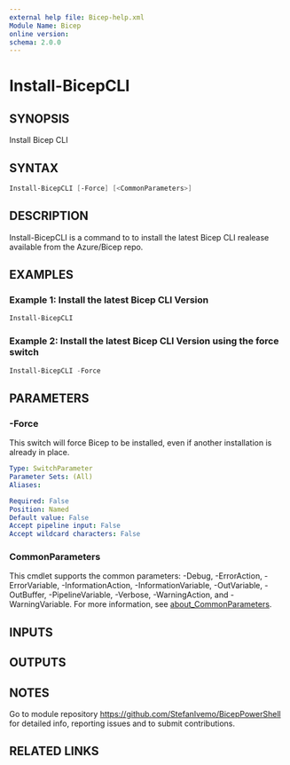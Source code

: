 ```yaml
---
external help file: Bicep-help.xml
Module Name: Bicep
online version:
schema: 2.0.0
---
```


# Install-BicepCLI

## SYNOPSIS
Install Bicep CLI

## SYNTAX

```powershell
Install-BicepCLI [-Force] [<CommonParameters>]
```

## DESCRIPTION
Install-BicepCLI is a command to to install the latest Bicep CLI realease available from the Azure/Bicep repo.

## EXAMPLES

### Example 1: Install the latest Bicep CLI Version
```powershell
Install-BicepCLI
```

### Example 2: Install the latest Bicep CLI Version using the force switch
```powershell
Install-BicepCLI -Force
```

## PARAMETERS

### -Force
This switch will force Bicep to be installed, even if another installation is already in place.

```yaml
Type: SwitchParameter
Parameter Sets: (All)
Aliases:

Required: False
Position: Named
Default value: False
Accept pipeline input: False
Accept wildcard characters: False
```

### CommonParameters
This cmdlet supports the common parameters: -Debug, -ErrorAction, -ErrorVariable, -InformationAction, -InformationVariable, -OutVariable, -OutBuffer, -PipelineVariable, -Verbose, -WarningAction, and -WarningVariable. For more information, see [about_CommonParameters](http://go.microsoft.com/fwlink/?LinkID=113216).

## INPUTS

## OUTPUTS

## NOTES
Go to module repository https://github.com/StefanIvemo/BicepPowerShell for detailed info, reporting issues and to submit contributions.

## RELATED LINKS
